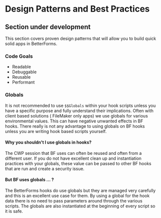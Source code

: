 # Design Patterns and Best Practices

## Section under development

This section covers proven design patterns that will allow you to build quick solid apps in BetterForms.

### Code Goals

* Readable
* Debuggable
* Reusable
* Performant

### Globals

It is not recommended to use `$$Globals` within your hook scripts unless you have a specific purpose and fully understand their implications.  Often with client based solutions \( FileMaker only apps\) we use globals for various environmental values. This can have negative unwanted effects in BF hooks. There really is not any advantage to using globals on BF hooks unless you are writing hook based scripts yourself.

#### Why you shouldn't I use globals in hooks?

The CWP session that BF uses can often be reused and often from a different user. If you do not have excellent clean up and instantiation practices with your globals, these value can be passed to other BF hooks that are run and create a security issue. 

#### But BF uses globals ... ?

The BetterForms hooks do use globals but they are managed very carefully and this is an excellent use case for them. By using a global for the hook data there is no need to pass parameters around through the various scripts. The globals are also instantiated at the beginning of every script so it is safe.



